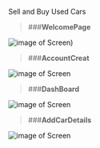 Sell and Buy Used Cars




> ###**WelcomePage**

![image of Screen](src/Screens/LogInPage/pic/LogApp.jpg))

> ###**AccountCreat**

![image of Screen](src/Screens/LogInPage/pic/AccCreApp.jpg)

> ###**DashBoard**

![image of Screen](src/Screens/LogInPage/pic/DHBApp.jpg)

> ###**AddCarDetails**

![image of Screen](src/Screens/LogInPage/pic/AddCarApp.jpg)


